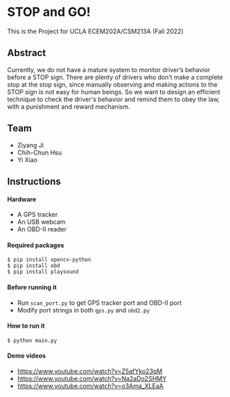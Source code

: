 # STOP and GO!
This is the Project for UCLA ECEM202A/CSM213A (Fall 2022)

## Abstract
Currently, we do not have a mature system to monitor driver’s behavior before a STOP sign. There are plenty of drivers who don’t make a complete stop at the stop sign, since manually observing and making actions to the STOP sign is not easy for human beings. So we want to design an efficient technique to check the driver's behavior and remind them to obey the law, with a punishment and reward mechanism.

## Team
* Ziyang Ji
* Chih-Chun Hsu
* Yi Xiao

## Instructions

#### Hardware
- A GPS tracker
- An USB webcam
- An OBD-II reader

#### Required packages
```
$ pip install opencv-python
$ pip install obd
$ pip install playsound
```

#### Before running it
- Run ```scan_port.py``` to get GPS tracker port and OBD-II port
- Modify port strings in both ```gps.py``` and ```obd2.py```

#### How to run it
```
$ python main.py
```

#### Demo videos
- https://www.youtube.com/watch?v=Z5afYko23qM
- https://www.youtube.com/watch?v=Na2aDo2SHMY
- https://www.youtube.com/watch?v=o3Ama_XLEaA
